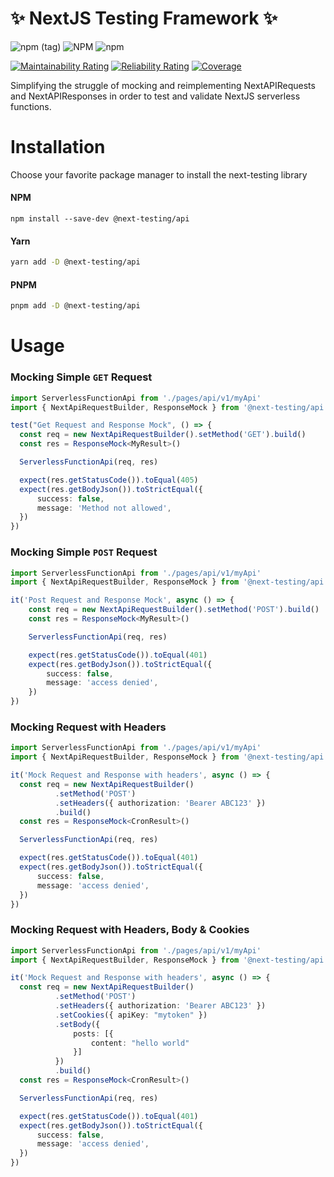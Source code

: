 # ✨ NextJS Testing Framework ✨

![npm (tag)](https://img.shields.io/npm/v/@next-testing/api/latest)
![NPM](https://img.shields.io/npm/l/@next-testing/api)
![npm](https://img.shields.io/npm/dt/@next-testing/api)

[![Maintainability Rating](https://sonarcloud.io/api/project_badges/measure?project=marpme_next-testing&metric=sqale_rating)](https://sonarcloud.io/summary/new_code?id=marpme_next-testing)
[![Reliability Rating](https://sonarcloud.io/api/project_badges/measure?project=marpme_next-testing&metric=reliability_rating)](https://sonarcloud.io/summary/new_code?id=marpme_next-testing)
[![Coverage](https://sonarcloud.io/api/project_badges/measure?project=marpme_next-testing&metric=coverage)](https://sonarcloud.io/summary/new_code?id=marpme_next-testing)


Simplifying the struggle of mocking and reimplementing NextAPIRequests and NextAPIResponses
in order to test and validate NextJS serverless functions.

# Installation

Choose your favorite package manager to install the next-testing library

#### NPM

```shell
npm install --save-dev @next-testing/api
```

#### Yarn

```sh
yarn add -D @next-testing/api
```

#### PNPM

```sh
pnpm add -D @next-testing/api
```

# Usage

### Mocking Simple `GET` Request

```ts
import ServerlessFunctionApi from './pages/api/v1/myApi'
import { NextApiRequestBuilder, ResponseMock } from '@next-testing/api'

test("Get Request and Response Mock", () => {
  const req = new NextApiRequestBuilder().setMethod('GET').build()
  const res = ResponseMock<MyResult>()

  ServerlessFunctionApi(req, res)

  expect(res.getStatusCode()).toEqual(405)
  expect(res.getBodyJson()).toStrictEqual({
      success: false,
      message: 'Method not allowed',
  })
})
```

### Mocking Simple `POST` Request

```ts
import ServerlessFunctionApi from './pages/api/v1/myApi'
import { NextApiRequestBuilder, ResponseMock } from '@next-testing/api'

it('Post Request and Response Mock', async () => {
    const req = new NextApiRequestBuilder().setMethod('POST').build()
    const res = ResponseMock<MyResult>()

    ServerlessFunctionApi(req, res)

    expect(res.getStatusCode()).toEqual(401)
    expect(res.getBodyJson()).toStrictEqual({
        success: false,
        message: 'access denied',
    })
})
```

### Mocking Request with Headers

```ts
import ServerlessFunctionApi from './pages/api/v1/myApi'
import { NextApiRequestBuilder, ResponseMock } from '@next-testing/api'

it('Mock Request and Response with headers', async () => {
  const req = new NextApiRequestBuilder()
          .setMethod('POST')
          .setHeaders({ authorization: 'Bearer ABC123' })
          .build()
  const res = ResponseMock<CronResult>()

  ServerlessFunctionApi(req, res)

  expect(res.getStatusCode()).toEqual(401)
  expect(res.getBodyJson()).toStrictEqual({
      success: false,
      message: 'access denied',
  })
})
```

### Mocking Request with Headers, Body & Cookies

```ts
import ServerlessFunctionApi from './pages/api/v1/myApi'
import { NextApiRequestBuilder, ResponseMock } from '@next-testing/api'

it('Mock Request and Response with headers', async () => {
  const req = new NextApiRequestBuilder()
          .setMethod('POST')
          .setHeaders({ authorization: 'Bearer ABC123' })
          .setCookies({ apiKey: "mytoken" })
          .setBody({
              posts: [{
                  content: "hello world"
              }]
          })
          .build()
  const res = ResponseMock<CronResult>()

  ServerlessFunctionApi(req, res)

  expect(res.getStatusCode()).toEqual(401)
  expect(res.getBodyJson()).toStrictEqual({
      success: false,
      message: 'access denied',
  })
})
```
